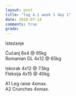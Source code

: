```yaml
---
layout: post
title: "log 4.1 week 1 day 1"
date: 2018-07-14
comments: true
grade:
---
```


Istezanje

Čučanj 6x4 @ 95kg    
Romanian DL 4x12 @ 65kg    

Iskorak 4x12 @ 7.5kg  
Fleksija 4x15 @ 40kg   

A1 Leg raise 4xmax.   
A2 Crunches 4xmax.   
